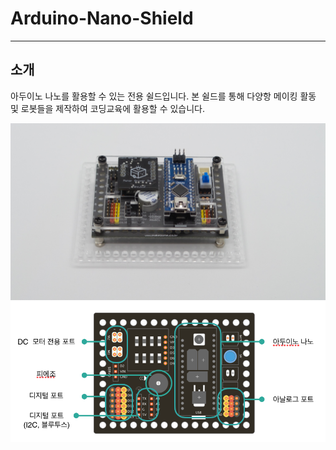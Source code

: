 # Arduino-Nano-Shield
 
 --------------
 소개
 --------------
아두이노 나노를 활용할 수 있는 전용 쉴드입니다.
본 쉴드를 통해 다양항 메이킹 활동 및 로봇들을 제작하여 코딩교육에 활용할 수 있습니다.

 ![Arduino-Shield Intro](https://github.com/makezonefablab/makerEdu/blob/master/img/1.jpg) 
 ![Arduino-Shield Desc](https://github.com/makezonefablab/makerEdu/blob/master/img/2.png) 
